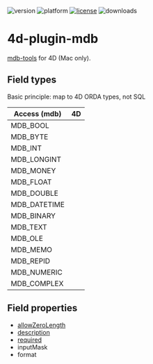 ![version](https://img.shields.io/badge/version-20%2B-E23089)
![platform](https://img.shields.io/static/v1?label=platform&message=mac-intel%20|%20mac-arm&color=blue)
[![license](https://img.shields.io/github/license/miyako/4d-plugin-mdb)](LICENSE)
![downloads](https://img.shields.io/github/downloads/miyako/4d-plugin-mdb/total)

# 4d-plugin-mdb
[mdb-tools](https://mdbtools.github.io) for 4D (Mac only).

## Field types

Basic principle: map to 4D ORDA types, not SQL

|Access (mdb)|4D|
|-|-|
|MDB_BOOL||
|MDB_BYTE||
|MDB_INT||
|MDB_LONGINT||
|MDB_MONEY||
|MDB_FLOAT||
|MDB_DOUBLE||
|MDB_DATETIME||
|MDB_BINARY||
|MDB_TEXT||
|MDB_OLE||
|MDB_MEMO||
|MDB_REPID||
|MDB_NUMERIC||
|MDB_COMPLEX||

## Field properties

* [allowZeroLength](https://learn.microsoft.com/en-us/office/vba/access/concepts/miscellaneous/allowzerolength-property)
* [description](https://learn.microsoft.com/en-us/office/vba/access/concepts/miscellaneous/description-property-access)
* [required](https://learn.microsoft.com/en-us/office/vba/access/concepts/miscellaneous/required-property-access)
* inputMask
* format
